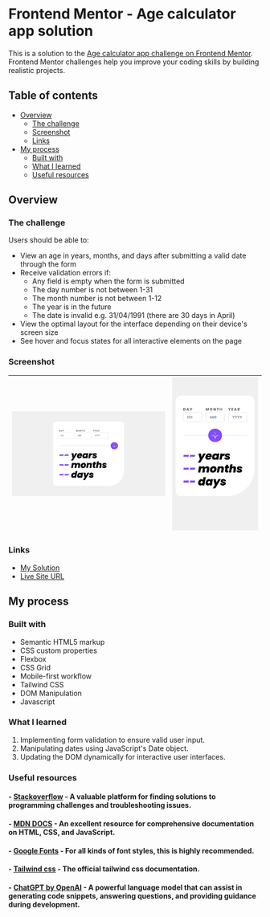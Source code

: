 # Frontend Mentor - Age calculator app solution

This is a solution to the [Age calculator app challenge on Frontend Mentor](https://www.frontendmentor.io/challenges/age-calculator-app-dF9DFFpj-Q). Frontend Mentor challenges help you improve your coding skills by building realistic projects.

## Table of contents

- [Overview](#overview)
  - [The challenge](#the-challenge)
  - [Screenshot](#screenshot)
  - [Links](#links)
- [My process](#my-process)
  - [Built with](#built-with)
  - [What I learned](#what-i-learned)
  - [Useful resources](#useful-resources)

## Overview

### The challenge

Users should be able to:

- View an age in years, months, and days after submitting a valid date through the form
- Receive validation errors if:
  - Any field is empty when the form is submitted
  - The day number is not between 1-31
  - The month number is not between 1-12
  - The year is in the future
  - The date is invalid e.g. 31/04/1991 (there are 30 days in April)
- View the optimal layout for the interface depending on their device's screen size
- See hover and focus states for all interactive elements on the page

### Screenshot

| ![Age Calculator](images/desktop-screenshot.png) | ![Age Calculator](images/mobile-screenshot.png) |
| ------------------------------------------------ | ----------------------------------------------- |

### Links

- [My Solution](https://www.frontendmentor.io/challenges/age-calculator-app-dF9DFFpj-Q/hub)
- [Live Site URL](https://mike-dave.github.io/age-calculator/)

## My process

### Built with

- Semantic HTML5 markup
- CSS custom properties
- Flexbox
- CSS Grid
- Mobile-first workflow
- Tailwind CSS
- DOM Manipulation
- Javascript

### What I learned

1. Implementing form validation to ensure valid user input.
1. Manipulating dates using JavaScript's Date object.
1. Updating the DOM dynamically for interactive user interfaces.

### Useful resources

#### - [Stackoverflow](https://stackoverflow.com/) - A valuable platform for finding solutions to programming challenges and troubleshooting issues.

#### - [MDN DOCS](https://developer.mozilla.org/) - An excellent resource for comprehensive documentation on HTML, CSS, and JavaScript.

#### - [Google Fonts](https://fonts.google.com/) - For all kinds of font styles, this is highly recommended.

#### - [Tailwind css](https://tailwindcss.com/) - The official tailwind css documentation.

#### - [ChatGPT by OpenAI](https://openai.com/) - A powerful language model that can assist in generating code snippets, answering questions, and providing guidance during development.
